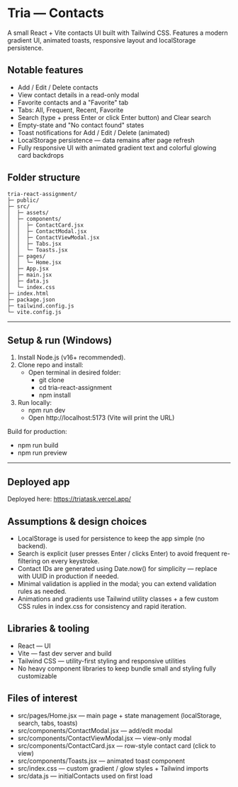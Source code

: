 # Tria — Contacts

A small React + Vite contacts UI built with Tailwind CSS. Features a modern gradient UI, animated toasts, responsive layout and localStorage persistence.




## Notable features
- Add / Edit / Delete contacts
- View contact details in a read-only modal
- Favorite contacts and a "Favorite" tab
- Tabs: All, Frequent, Recent, Favorite
- Search (type + press Enter or click Enter button) and Clear search
- Empty-state and "No contact found" states
- Toast notifications for Add / Edit / Delete (animated)
- LocalStorage persistence — data remains after page refresh
- Fully responsive UI with animated gradient text and colorful glowing card backdrops

## Folder structure
```
tria-react-assignment/
├─ public/
├─ src/
│  ├─ assets/
│  ├─ components/
│  │  ├─ ContactCard.jsx
│  │  ├─ ContactModal.jsx
│  │  ├─ ContactViewModal.jsx
│  │  ├─ Tabs.jsx
│  │  └─ Toasts.jsx
│  ├─ pages/
│  │  └─ Home.jsx
│  ├─ App.jsx
│  ├─ main.jsx
│  ├─ data.js
│  └─ index.css
├─ index.html
├─ package.json
├─ tailwind.config.js
└─ vite.config.js
```

---

## Setup & run (Windows)
1. Install Node.js (v16+ recommended).
2. Clone repo and install:
   - Open terminal in desired folder:
     - git clone <your-github-repo-url>
     - cd tria-react-assignment
     - npm install
3. Run locally:
   - npm run dev
   - Open http://localhost:5173 (Vite will print the URL)

Build for production:
- npm run build
- npm run preview

---


## Deployed app
Deployed here: https://triatask.vercel.app/

## Assumptions & design choices
- LocalStorage is used for persistence to keep the app simple (no backend).
- Search is explicit (user presses Enter / clicks Enter) to avoid frequent re-filtering on every keystroke.
- Contact IDs are generated using Date.now() for simplicity — replace with UUID in production if needed.
- Minimal validation is applied in the modal; you can extend validation rules as needed.
- Animations and gradients use Tailwind utility classes + a few custom CSS rules in index.css for consistency and rapid iteration.

## Libraries & tooling
- React — UI
- Vite — fast dev server and build
- Tailwind CSS — utility-first styling and responsive utilities
- No heavy component libraries to keep bundle small and styling fully customizable

## Files of interest
- src/pages/Home.jsx — main page + state management (localStorage, search, tabs, toasts)
- src/components/ContactModal.jsx — add/edit modal
- src/components/ContactViewModal.jsx — view-only modal
- src/components/ContactCard.jsx — row-style contact card (click to view)
- src/components/Toasts.jsx — animated toast component
- src/index.css — custom gradient / glow styles + Tailwind imports
- src/data.js — initialContacts used on first load
